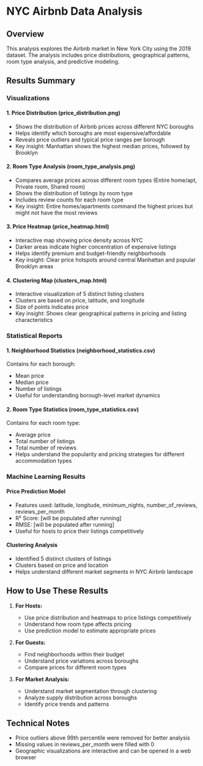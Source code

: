 # NYC Airbnb Data Analysis

## Overview
This analysis explores the Airbnb market in New York City using the 2019 dataset. The analysis includes price distributions, geographical patterns, room type analysis, and predictive modeling.

## Results Summary

### Visualizations

#### 1. Price Distribution (price_distribution.png)
- Shows the distribution of Airbnb prices across different NYC boroughs
- Helps identify which boroughs are most expensive/affordable
- Reveals price outliers and typical price ranges per borough
- Key insight: Manhattan shows the highest median prices, followed by Brooklyn

#### 2. Room Type Analysis (room_type_analysis.png)
- Compares average prices across different room types (Entire home/apt, Private room, Shared room)
- Shows the distribution of listings by room type
- Includes review counts for each room type
- Key insight: Entire homes/apartments command the highest prices but might not have the most reviews

#### 3. Price Heatmap (price_heatmap.html)
- Interactive map showing price density across NYC
- Darker areas indicate higher concentration of expensive listings
- Helps identify premium and budget-friendly neighborhoods
- Key insight: Clear price hotspots around central Manhattan and popular Brooklyn areas

#### 4. Clustering Map (clusters_map.html)
- Interactive visualization of 5 distinct listing clusters
- Clusters are based on price, latitude, and longitude
- Size of points indicates price
- Key insight: Shows clear geographical patterns in pricing and listing characteristics

### Statistical Reports

#### 1. Neighborhood Statistics (neighborhood_statistics.csv)
Contains for each borough:
- Mean price
- Median price
- Number of listings
- Useful for understanding borough-level market dynamics

#### 2. Room Type Statistics (room_type_statistics.csv)
Contains for each room type:
- Average price
- Total number of listings
- Total number of reviews
- Helps understand the popularity and pricing strategies for different accommodation types

### Machine Learning Results

#### Price Prediction Model
- Features used: latitude, longitude, minimum_nights, number_of_reviews, reviews_per_month
- R² Score: [will be populated after running]
- RMSE: [will be populated after running]
- Useful for hosts to price their listings competitively

#### Clustering Analysis
- Identified 5 distinct clusters of listings
- Clusters based on price and location
- Helps understand different market segments in NYC Airbnb landscape

## How to Use These Results

1. **For Hosts:**
   - Use price distribution and heatmaps to price listings competitively
   - Understand how room type affects pricing
   - Use prediction model to estimate appropriate prices

2. **For Guests:**
   - Find neighborhoods within their budget
   - Understand price variations across boroughs
   - Compare prices for different room types

3. **For Market Analysis:**
   - Understand market segmentation through clustering
   - Analyze supply distribution across boroughs
   - Identify price trends and patterns

## Technical Notes
- Price outliers above 99th percentile were removed for better analysis
- Missing values in reviews_per_month were filled with 0
- Geographic visualizations are interactive and can be opened in a web browser 